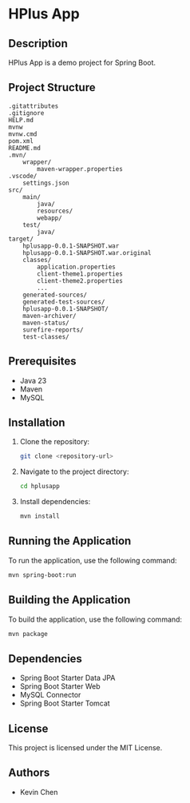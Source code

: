 # HPlus App

## Description
HPlus App is a demo project for Spring Boot.

## Project Structure
```
.gitattributes
.gitignore
HELP.md
mvnw
mvnw.cmd
pom.xml
README.md
.mvn/
    wrapper/
        maven-wrapper.properties
.vscode/
    settings.json
src/
    main/
        java/
        resources/
        webapp/
    test/
        java/
target/
    hplusapp-0.0.1-SNAPSHOT.war
    hplusapp-0.0.1-SNAPSHOT.war.original
    classes/
        application.properties
        client-theme1.properties
        client-theme2.properties
        ...
    generated-sources/
    generated-test-sources/
    hplusapp-0.0.1-SNAPSHOT/
    maven-archiver/
    maven-status/
    surefire-reports/
    test-classes/
```

## Prerequisites
- Java 23
- Maven
- MySQL

## Installation
1. Clone the repository:
    ```sh
    git clone <repository-url>
    ```
2. Navigate to the project directory:
    ```sh
    cd hplusapp
    ```
3. Install dependencies:
    ```sh
    mvn install
    ```

## Running the Application
To run the application, use the following command:
```sh
mvn spring-boot:run
```

## Building the Application
To build the application, use the following command:
```sh
mvn package
```

## Dependencies
- Spring Boot Starter Data JPA
- Spring Boot Starter Web
- MySQL Connector
- Spring Boot Starter Tomcat

## License
This project is licensed under the MIT License.

## Authors
- Kevin Chen

